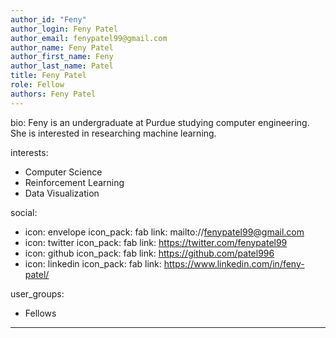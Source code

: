 ```yaml
---
author_id: "Feny"
author_login: Feny Patel
author_email: fenypatel99@gmail.com
author_name: Feny Patel
author_first_name: Feny
author_last_name: Patel
title: Feny Patel
role: Fellow
authors: Feny Patel
---
```


bio: Feny is an undergraduate at Purdue studying computer engineering. She is interested in researching machine learning.

interests:
  - Computer Science
  - Reinforcement Learning
  - Data Visualization

social:
  - icon: envelope
    icon_pack: fab
    link: mailto://fenypatel99@gmail.com
  - icon: twitter
    icon_pack: fab
    link: https://twitter.com/fenypatel99
  - icon: github
    icon_pack: fab
    link: https://github.com/patel996
  - icon: linkedin
    icon_pack: fab
    link: https://www.linkedin.com/in/feny-patel/
    
user_groups:
  - Fellows
---
